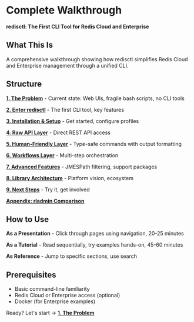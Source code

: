 # Complete Walkthrough

**redisctl: The First CLI Tool for Redis Cloud and Enterprise**

## What This Is

A comprehensive walkthrough showing how redisctl simplifies Redis Cloud and Enterprise management through a unified CLI.

## Structure

**[1. The Problem](./01-problem.md)** - Current state: Web UIs, fragile bash scripts, no CLI tools

**[2. Enter redisctl](./02-solution.md)** - The first CLI tool, key features

**[3. Installation & Setup](./03-setup.md)** - Get started, configure profiles

**[4. Raw API Layer](./04-raw-api.md)** - Direct REST API access

**[5. Human-Friendly Layer](./05-human-friendly.md)** - Type-safe commands with output formatting

**[6. Workflows Layer](./06-workflows.md)** - Multi-step orchestration

**[7. Advanced Features](./07-advanced.md)** - JMESPath filtering, support packages

**[8. Library Architecture](./08-libraries.md)** - Platform vision, ecosystem

**[9. Next Steps](./09-next-steps.md)** - Try it, get involved

**[Appendix: rladmin Comparison](./rladmin-comparison.md)**

## How to Use

**As a Presentation** - Click through pages using navigation, 20-25 minutes

**As a Tutorial** - Read sequentially, try examples hands-on, 45-60 minutes

**As Reference** - Jump to specific sections, use search

## Prerequisites

- Basic command-line familiarity
- Redis Cloud or Enterprise access (optional)
- Docker (for Enterprise examples)

Ready? Let's start → **[1. The Problem](./01-problem.md)**
